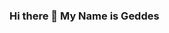 ### Hi there 👋 My Name is Geddes

<!--
**OblivionBC/OblivionBC** is a ✨ _special_ ✨ repository because its `README.md` (this file) appears on your GitHub profile.
I am a Computer Science Student at UBC and Software Developer in Test at BC Pension Corporation.
I have been programming for ~4 years and C++, and Javascript are my favourite languages.
Web Development and Game Development are what I enjoy working on most.
Thanks for checking my page out, and feel free to contact me with any inquiries about my projects or myself :)
-->
